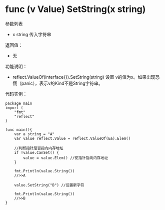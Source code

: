 # func (v Value) SetString(x string)

参数列表

- x string 传入字符串

返回值：

- 无

功能说明：

- reflect.ValueOf(interface{}).SetString(string) 设置 v的值为x。如果出现恐慌（panic），表示v的Kind不是String字符串。

代码实例：
	
	package main
	import (
		"fmt"
		"reflect"
	)
	
	func main(){
		var a string = "A"
		var value reflect.Value = reflect.ValueOf(&a).Elem()
		
		//判断指针是否指向内存地址
		if !value.CanSet() {
			value = value.Elem() //使指针指向内存地址
		}
		
		fmt.Println(value.String())
		//>>A
		
		value.SetString("B") //设置新字符
		
		fmt.Println(value.String())
		//>>B
	}
